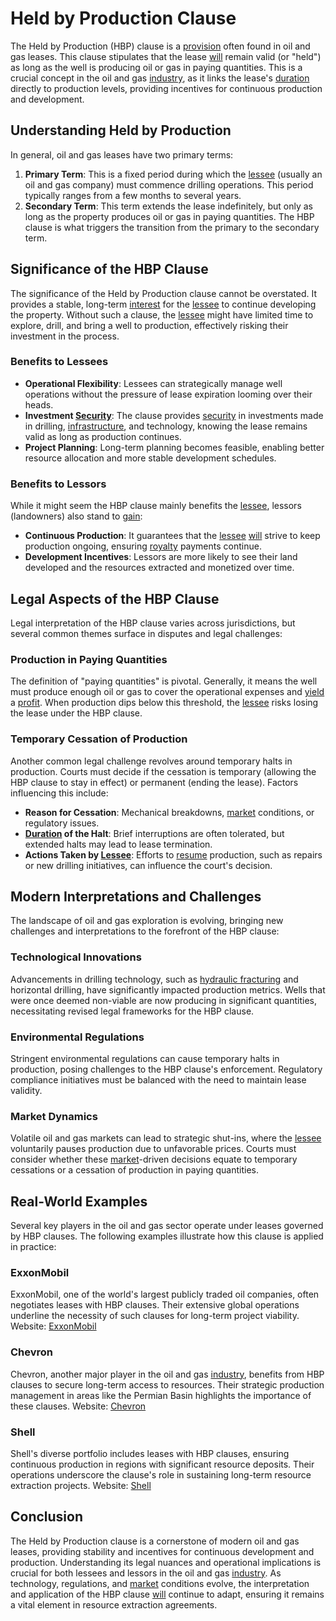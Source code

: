 # Held by Production Clause

The Held by Production (HBP) clause is a [provision](../p/provision.md) often found in oil and gas leases. This clause stipulates that the lease [will](../w/will.md) remain valid (or "held") as long as the well is producing oil or gas in paying quantities. This is a crucial concept in the oil and gas [industry](../i/industry.md), as it links the lease's [duration](../d/duration.md) directly to production levels, providing incentives for continuous production and development.

## Understanding Held by Production

In general, oil and gas leases have two primary terms:

1. **Primary Term**: This is a fixed period during which the [lessee](../l/lessee.md) (usually an oil and gas company) must commence drilling operations. This period typically ranges from a few months to several years.
2. **Secondary Term**: This term extends the lease indefinitely, but only as long as the property produces oil or gas in paying quantities. The HBP clause is what triggers the transition from the primary to the secondary term.

## Significance of the HBP Clause

The significance of the Held by Production clause cannot be overstated. It provides a stable, long-term [interest](../i/interest.md) for the [lessee](../l/lessee.md) to continue developing the property. Without such a clause, the [lessee](../l/lessee.md) might have limited time to explore, drill, and bring a well to production, effectively risking their investment in the process.

### Benefits to Lessees

- **Operational Flexibility**: Lessees can strategically manage well operations without the pressure of lease expiration looming over their heads.
- **Investment [Security](../s/security.md)**: The clause provides [security](../s/security.md) in investments made in drilling, [infrastructure](../i/infrastructure.md), and technology, knowing the lease remains valid as long as production continues.
- **Project Planning**: Long-term planning becomes feasible, enabling better resource allocation and more stable development schedules.

### Benefits to Lessors

While it might seem the HBP clause mainly benefits the [lessee](../l/lessee.md), lessors (landowners) also stand to [gain](../g/gain.md):

- **Continuous Production**: It guarantees that the [lessee](../l/lessee.md) [will](../w/will.md) strive to keep production ongoing, ensuring [royalty](../r/royalty.md) payments continue.
- **Development Incentives**: Lessors are more likely to see their land developed and the resources extracted and monetized over time.

## Legal Aspects of the HBP Clause

Legal interpretation of the HBP clause varies across jurisdictions, but several common themes surface in disputes and legal challenges:

### Production in Paying Quantities

The definition of "paying quantities" is pivotal. Generally, it means the well must produce enough oil or gas to cover the operational expenses and [yield](../y/yield.md) a [profit](../p/profit.md). When production dips below this threshold, the [lessee](../l/lessee.md) risks losing the lease under the HBP clause.

### Temporary Cessation of Production

Another common legal challenge revolves around temporary halts in production. Courts must decide if the cessation is temporary (allowing the HBP clause to stay in effect) or permanent (ending the lease). Factors influencing this include:

- **Reason for Cessation**: Mechanical breakdowns, [market](../m/market.md) conditions, or regulatory issues.
- **[Duration](../d/duration.md) of the Halt**: Brief interruptions are often tolerated, but extended halts may lead to lease termination.
- **Actions Taken by [Lessee](../l/lessee.md)**: Efforts to [resume](../r/resume.md) production, such as repairs or new drilling initiatives, can influence the court's decision.

## Modern Interpretations and Challenges

The landscape of oil and gas exploration is evolving, bringing new challenges and interpretations to the forefront of the HBP clause:

### Technological Innovations

Advancements in drilling technology, such as [hydraulic fracturing](../h/hydraulic_fracturing.md) and horizontal drilling, have significantly impacted production metrics. Wells that were once deemed non-viable are now producing in significant quantities, necessitating revised legal frameworks for the HBP clause.

### Environmental Regulations

Stringent environmental regulations can cause temporary halts in production, posing challenges to the HBP clause's enforcement. Regulatory compliance initiatives must be balanced with the need to maintain lease validity.

### Market Dynamics

Volatile oil and gas markets can lead to strategic shut-ins, where the [lessee](../l/lessee.md) voluntarily pauses production due to unfavorable prices. Courts must consider whether these [market](../m/market.md)-driven decisions equate to temporary cessations or a cessation of production in paying quantities.

## Real-World Examples

Several key players in the oil and gas sector operate under leases governed by HBP clauses. The following examples illustrate how this clause is applied in practice:

### ExxonMobil

ExxonMobil, one of the world's largest publicly traded oil companies, often negotiates leases with HBP clauses. Their extensive global operations underline the necessity of such clauses for long-term project viability.
Website: [ExxonMobil](https://corporate.exxonmobil.com)

### Chevron

Chevron, another major player in the oil and gas [industry](../i/industry.md), benefits from HBP clauses to secure long-term access to resources. Their strategic production management in areas like the Permian Basin highlights the importance of these clauses.
Website: [Chevron](https://www.chevron.com)

### Shell

Shell's diverse portfolio includes leases with HBP clauses, ensuring continuous production in regions with significant resource deposits. Their operations underscore the clause's role in sustaining long-term resource extraction projects.
Website: [Shell](https://www.shell.com)

## Conclusion

The Held by Production clause is a cornerstone of modern oil and gas leases, providing stability and incentives for continuous development and production. Understanding its legal nuances and operational implications is crucial for both lessees and lessors in the oil and gas [industry](../i/industry.md). As technology, regulations, and [market](../m/market.md) conditions evolve, the interpretation and application of the HBP clause [will](../w/will.md) continue to adapt, ensuring it remains a vital element in resource extraction agreements.